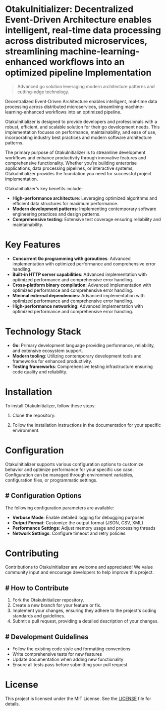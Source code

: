 <!-- fallback_OtakuInitializer_20251027000448_54362 -->

# OtakuInitializer: Decentralized Event-Driven Architecture enables intelligent, real-time data processing across distributed microservices, streamlining machine-learning-enhanced workflows into an optimized pipeline Implementation
> Advanced go solution leveraging modern architecture patterns and cutting-edge technology.

Decentralized Event-Driven Architecture enables intelligent, real-time data processing across distributed microservices, streamlining machine-learning-enhanced workflows into an optimized pipeline.

OtakuInitializer is designed to provide developers and professionals with a robust, efficient, and scalable solution for their go development needs. This implementation focuses on performance, maintainability, and ease of use, incorporating industry best practices and modern software architecture patterns.

The primary purpose of OtakuInitializer is to streamline development workflows and enhance productivity through innovative features and comprehensive functionality. Whether you're building enterprise applications, data processing pipelines, or interactive systems, OtakuInitializer provides the foundation you need for successful project implementation.

OtakuInitializer's key benefits include:

* **High-performance architecture**: Leveraging optimized algorithms and efficient data structures for maximum performance.
* **Modern development patterns**: Implementing contemporary software engineering practices and design patterns.
* **Comprehensive testing**: Extensive test coverage ensuring reliability and maintainability.

# Key Features

* **Concurrent Go programming with goroutines**: Advanced implementation with optimized performance and comprehensive error handling.
* **Built-in HTTP server capabilities**: Advanced implementation with optimized performance and comprehensive error handling.
* **Cross-platform binary compilation**: Advanced implementation with optimized performance and comprehensive error handling.
* **Minimal external dependencies**: Advanced implementation with optimized performance and comprehensive error handling.
* **High-performance networking**: Advanced implementation with optimized performance and comprehensive error handling.

# Technology Stack

* **Go**: Primary development language providing performance, reliability, and extensive ecosystem support.
* **Modern tooling**: Utilizing contemporary development tools and frameworks for enhanced productivity.
* **Testing frameworks**: Comprehensive testing infrastructure ensuring code quality and reliability.

# Installation

To install OtakuInitializer, follow these steps:

1. Clone the repository:


2. Follow the installation instructions in the documentation for your specific environment.

# Configuration

OtakuInitializer supports various configuration options to customize behavior and optimize performance for your specific use case. Configuration can be managed through environment variables, configuration files, or programmatic settings.

## # Configuration Options

The following configuration parameters are available:

* **Verbose Mode**: Enable detailed logging for debugging purposes
* **Output Format**: Customize the output format (JSON, CSV, XML)
* **Performance Settings**: Adjust memory usage and processing threads
* **Network Settings**: Configure timeout and retry policies

# Contributing

Contributions to OtakuInitializer are welcome and appreciated! We value community input and encourage developers to help improve this project.

## # How to Contribute

1. Fork the OtakuInitializer repository.
2. Create a new branch for your feature or fix.
3. Implement your changes, ensuring they adhere to the project's coding standards and guidelines.
4. Submit a pull request, providing a detailed description of your changes.

## # Development Guidelines

* Follow the existing code style and formatting conventions
* Write comprehensive tests for new features
* Update documentation when adding new functionality
* Ensure all tests pass before submitting your pull request

# License

This project is licensed under the MIT License. See the [LICENSE](https://github.com/weitereigh/OtakuInitializer/blob/main/LICENSE) file for details.
